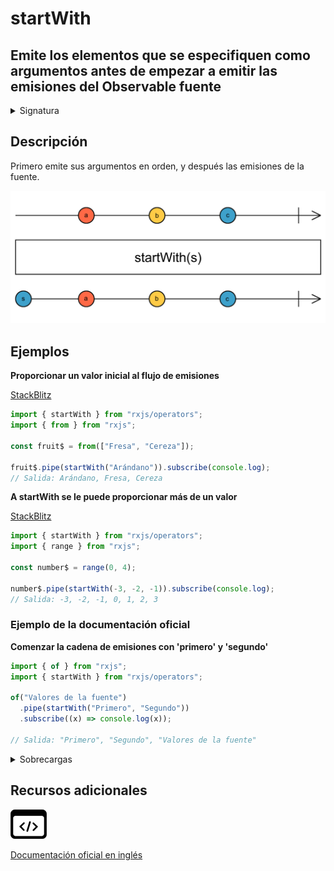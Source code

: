 # startWith

<h2 class="subtitle"> Emite los elementos que se especifiquen como argumentos antes de empezar a emitir las emisiones del Observable fuente
</h2>

<details>
<summary>Signatura</summary>

### Firma

`startWith<T, D>(...array: (SchedulerLike | T)[]): OperatorFunction<T, T | D>`

### Parámetros

<table>
<tr><td>array</td><td>Tipo: <code>(SchedulerLike | T)[]</code>.</td></tr>
</table>

### Retorna

`OperatorFunction<T, T | D>`: Un Observable que emite primero los elementos en el `Iterable` especificado, y después emite los valores emitidos por el Observable fuente.

</details>

## Descripción

Primero emite sus argumentos en orden, y después las emisiones de la fuente.

<img src="assets/images/marble-diagrams/join-creation/startWith.png" alt="Diagrama de canicas del operador startWith">

## Ejemplos

**Proporcionar un valor inicial al flujo de emisiones**

<a target="_blank" href="https://stackblitz.com/edit/docu-rxjs-startwith?file=index.ts">StackBlitz</a>

```javascript
import { startWith } from "rxjs/operators";
import { from } from "rxjs";

const fruit$ = from(["Fresa", "Cereza"]);

fruit$.pipe(startWith("Arándano")).subscribe(console.log);
// Salida: Arándano, Fresa, Cereza
```

**A startWith se le puede proporcionar más de un valor**

<a target="_blank" href="https://stackblitz.com/edit/docu-rxjs-startwith-2?file=index.ts">StackBlitz</a>

```javascript
import { startWith } from "rxjs/operators";
import { range } from "rxjs";

const number$ = range(0, 4);

number$.pipe(startWith(-3, -2, -1)).subscribe(console.log);
// Salida: -3, -2, -1, 0, 1, 2, 3
```

### Ejemplo de la documentación oficial

**Comenzar la cadena de emisiones con 'primero' y 'segundo'**

```javascript
import { of } from "rxjs";
import { startWith } from "rxjs/operators";

of("Valores de la fuente")
  .pipe(startWith("Primero", "Segundo"))
  .subscribe((x) => console.log(x));

// Salida: "Primero", "Segundo", "Valores de la fuente"
```

<details>
<summary>Sobrecargas</summary>
<div class="overload-container">

<div class="overload-section">

### Firma

`startWith(scheduler: SchedulerLike): MonoTypeOperatorFunction<T>`

### Parámetros

<table>
<tr><td>scheduler</td><td>Tipo: <code>SchedulerLike</code>.</td></tr>
</table>

### Retorna

`MonoTypeOperatorFunction<T>`

</div>

<div class="overload-section">

### Firma

`startWith(v1: D, scheduler: SchedulerLike): OperatorFunction<T, T | D>`

### Parámetros

<table>
<tr><td>v1</td><td>Tipo: <code>D</code>.</td></tr>
<tr><td>scheduler</td><td>Tipo: <code>SchedulerLike</code>.</td></tr>
</table>

### Retorna

`OperatorFunction<T, T | D>`

</div>

<div class="overload-section">

### Firma

`startWith(v1: D, v2: E, scheduler: SchedulerLike): OperatorFunction<T, T | D | E>`

### Parámetros

<table>
<tr><td>v1</td><td>Tipo: <code>D</code>.</td></tr>
<tr><td>v2</td><td>Tipo: <code>E</code>.</td></tr>
<tr><td>scheduler</td><td>Tipo: <code>SchedulerLike</code>.</td></tr>
</table>

### Retorna

`OperatorFunction<T, T | D | E>`

</div>

<div class="overload-section">

### Firma

`startWith(v1: D, v2: E, v3: F, scheduler: SchedulerLike): OperatorFunction<T, T | D | E | F>`

### Parámetros

<table>
<tr><td>v1</td><td>Tipo: <code>D</code>.</td></tr>
<tr><td>v2</td><td>Tipo: <code>E</code>.</td></tr>
<tr><td>v3</td><td>Tipo: <code>F</code>.</td></tr>
<tr><td>scheduler</td><td>Tipo: <code>SchedulerLike</code>.</td></tr>
</table>

### Retorna

`OperatorFunction<T, T | D | E | F>`

</div>

<div class="overload-section">

### Firma

`startWith(v1: D, v2: E, v3: F, v4: G, scheduler: SchedulerLike): OperatorFunction<T, T | D | E | F | G>`

### Parámetros

<table>
<tr><td>v1</td><td>Tipo: <code>D</code>.</td></tr>
<tr><td>v2</td><td>Tipo: <code>E</code>.</td></tr>
<tr><td>v3</td><td>Tipo: <code>F</code>.</td></tr>
<tr><td>v4</td><td>Tipo: <code>G</code>.</td></tr>
<tr><td>scheduler</td><td>Tipo: <code>SchedulerLike</code>.</td></tr>
</table>

### Retorna

OperatorFunction<T, T | D | E | F | G>

</div>

<div class="overload-section">

### Firma

`startWith(v1: D, v2: E, v3: F, v4: G, v5: H, scheduler: SchedulerLike): OperatorFunction<T, T | D | E | F | G | H>`

### Parámetros

<table>
<tr><td>v1</td><td>Tipo: <code>D</code>.</td></tr>
<tr><td>v2</td><td>Tipo: <code>E</code>.</td></tr>
<tr><td>v3</td><td>Tipo: <code>F</code>.</td></tr>
<tr><td>v4</td><td>Tipo: <code>G</code>.</td></tr>
<tr><td>v5</td><td>Tipo: <code>H</code>.</td></tr>
<tr><td>scheduler</td><td>Tipo: <code>SchedulerLike</code>.</td></tr>
</table>

### Retorna

OperatorFunction<T, T | D | E | F | G | H>

</div>

<div class="overload-section">

### Firma

`startWith(v1: D, v2: E, v3: F, v4: G, v5: H, v6: I, scheduler: SchedulerLike): OperatorFunction<T, T | D | E | F | G | H | I>`

### Parámetros

<table>
<tr><td>v1</td><td>Tipo: <code>D</code>.</td></tr>
<tr><td>v2</td><td>Tipo: <code>E</code>.</td></tr>
<tr><td>v3</td><td>Tipo: <code>F</code>.</td></tr>
<tr><td>v4</td><td>Tipo: <code>G</code>.</td></tr>
<tr><td>v5</td><td>Tipo: <code>H</code>.</td></tr>
<tr><td>v6</td><td>Tipo: <code>I</code>.</td></tr>
<tr><td>scheduler</td><td>Tipo: <code>SchedulerLike</code>.</td></tr>
</table>

### Retorna

`OperatorFunction<T, T | D | E | F | G | H | I>`

</div>

<div class="overload-section">

### Firma

`startWith(v1: D): OperatorFunction<T, T | D>`

### Parámetros

<table>
<tr><td>v1</td><td>Tipo: <code>D</code>.</td></tr>
</table>

### Retorna

`OperatorFunction<T, T | D>`

</div>

<div class="overload-section">

### Firma

`startWith(v1: D, v2: E): OperatorFunction<T, T | D | E>`

### Parámetros

<table>
<tr><td>v1</td><td>Tipo: <code>D</code>.</td></tr>
<tr><td>v2</td><td>Tipo: <code>E</code>.</td></tr>
</table>

### Retorna

`OperatorFunction<T, T | D | E>`

</div>

<div class="overload-section">

### Firma

`startWith(v1: D, v2: E, v3: F): OperatorFunction<T, T | D | E | F>`

### Parámetros

<table>
<tr><td>v1</td><td>Tipo: <code>D</code>.</td></tr>
<tr><td>v2</td><td>Tipo: <code>E</code>.</td></tr>
<tr><td>v3</td><td>Tipo: <code>F</code>.</td></tr>
</table>

### Retorna

`OperatorFunction<T, T | D | E | F>`

</div>

<div class="overload-section">

### Firma

`startWith(v1: D, v2: E, v3: F, v4: G): OperatorFunction<T, T | D | E | F | G>`

### Parámetros

<table>
<tr><td>v1</td><td>Tipo: <code>D</code>.</td></tr>
<tr><td>v2</td><td>Tipo: <code>E</code>.</td></tr>
<tr><td>v3</td><td>Tipo: <code>F</code>.</td></tr>
<tr><td>v4</td><td>Tipo: <code>G</code>.</td></tr>
</table>

### Retorna

`OperatorFunction<T, T | D | E | F | G>`

</div>

<div class="overload-section">

### Firma

`startWith(v1: D, v2: E, v3: F, v4: G, v5: H): OperatorFunction<T, T | D | E | F | G | H>`

### Parámetros

<table>
<tr><td>v1</td><td>Tipo: <code>D</code>.</td></tr>
<tr><td>v2</td><td>Tipo: <code>E</code>.</td></tr>
<tr><td>v3</td><td>Tipo: <code>F</code>.</td></tr>
<tr><td>v4</td><td>Tipo: <code>G</code>.</td></tr>
<tr><td>v5</td><td>Tipo: <code>H</code>.</td></tr>
</table>

### Retorna

`OperatorFunction<T, T | D | E | F | G | H>`

</div>

<div class="overload-section">

### Firma

`startWith(v1: D, v2: E, v3: F, v4: G, v5: H, v6: I): OperatorFunction<T, T | D | E | F | G | H | I>`

### Parámetros

<table>
<tr><td>v1</td><td>Tipo: <code>D</code>.</td></tr>
<tr><td>v2</td><td>Tipo: <code>E</code>.</td></tr>
<tr><td>v3</td><td>Tipo: <code>F</code>.</td></tr>
<tr><td>v4</td><td>Tipo: <code>G</code>.</td></tr>
<tr><td>v5</td><td>Tipo: <code>H</code>.</td></tr>
<tr><td>v6</td><td>Tipo: <code>I</code>.</td></tr>
</table>

### Retorna

`OperatorFunction<T, T | D | E | F | G | H | I>`

</div>

<div class="overload-section">

### Firma

`startWith(...array: D[]): OperatorFunction<T, T | D>`

### Parámetros

<table>
<tr><td>array</td><td>Tipo: <code>D[]</code>.</td></tr>
</table>

### Retorna

`OperatorFunction<T, T | D>`

</div>

<div class="overload-section">

### Firma

`startWith(...array: (SchedulerLike | D)[]): OperatorFunction<T, T | D>`

### Parámetros

<table>
<tr><td>array</td><td>Tipo: <code>(SchedulerLike | D)[]</code>.</td></tr>
</table>

### Retorna

`OperatorFunction<T, T | D>`

</div>

</div>
</details>

<div class="additional-section">

## Recursos adicionales

<a class="source-icon" target="_blank" href="https://github.com/ReactiveX/rxjs/blob/master/src/internal/operators/startWith.ts">
<img src="assets/icons/source-code.png" alt="Source code">
</a>
</div>

<a target="_blank" href="https://rxjs.dev/api/operators/startWith">Documentación oficial en inglés</a>
